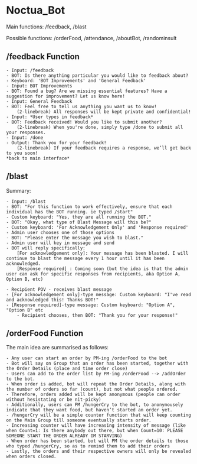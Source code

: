 # Noctua_Bot
Main functions: /feedback, /blast

Possible functions: /orderFood, /attendance, /aboutBot, /randominsult

## /feedback Function 

	- Input: /feedback
	- BOT: Is there anything particular you would like to feedback about? 
	- Keyboard: 'BOT Improvements' and 'General Feedback'
	- Input: BOT Improvements
	- BOT: Found a bug? Are we missing essential features? Have a suggestion for improvement? Let us know here!
	- Input: General Feedback
	- BOT: Feel free to tell us anything you want us to know! 
		(2-linebreak) All responses will be kept private and confidential!
	- Input: *User types in feedback*
	- BOT: Feedback received! Would you like to submit another?
		(2-linebreak) When you're done, simply type /done to submit all your responses.
	- Input: /done
	- Output: Thank you for your feedback! 
		(2-linebreak) If your feedback requires a response, we’ll get back to you soon!
	*back to main interface*

## /blast
Summary:

	- Input: /blast
	- BOT: "For this function to work effectively, ensure that each individual has the BOT running. ie typed /start"
	- Custom keyboard: "Yes, they are all running the BOT."
	- BOT: "Okay, what type of Blast Message will this be?"
	- Custom keyboard: 'For Acknowledgement Only' and 'Response required'
	- Admin user chooses one of those options
	- BOT: "Please enter the message you wish to blast."
	- Admin user will key in message and send
	- BOT will reply specifically: 
		[For acknowledgement only]: Your message has been blasted. I will continue to blast the message every 1 hour until it has been acknowledged.
		[Response required] : Coming soon (but the idea is that the admin user can ask for specific responses from recipients, aka Option A, Option B, etc)
		
	- Recipient POV - receives blast message
	- [For acknowledgement only]-type message: Custom keyboard: "I've read and acknowledged this! Thanks BOT!"
	- [Response required]-type message: Custom keyboard: "Option A", "Option B" etc
		- Recipient chooses, then BOT: "Thank you for your response!"

## /orderFood Function
The main idea are summarised as follows:

	- Any user can start an order by PM-ing /orderFood to the bot
	- Bot will say on Group that an order has been started, together with the Order Details (place and time order close)
	- Users can add to the order list by PM-ing /orderFood --> /addOrder to the bot. 
	- When order is added, bot will repeat the Order Details, along with the number of orders so far (count), but not what people ordered. 
	- Therefore, orders added will be kept anonymous (people can order without hesistating or be nit-picky)
	- Additionally, users can PM /hungerCry to the bot, to anonymousely indicate that they want food, but haven’t started an order yet.
	- /hungerCry will be a simple counter function that will keep counting on the Main Group till someone eventually starts order. 
	- Increasing counter will have increasing intensity of message (like when Count=1: Is there anybody out there, but when Count=10: PLEASE SOMEONE START THE ORDER ALREADY IM STARVING)
	- When order has been started, bot will PM the order details to those who typed /hungerCry, so as to remind them to add their orders
	- Lastly, the orders and their respective owners will only be revealed when orders closed.




